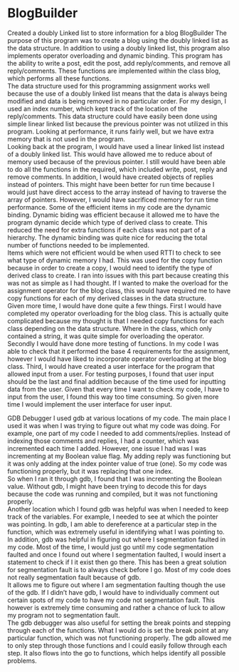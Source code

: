 BlogBuilder
===========

Created a doubly Linked list to store information for a blog
BlogBuilder
The purpose of this program was to create a blog using the doubly linked list as the data structure.  In addition to using a doubly linked list, this program also implements operator overloading and dynamic binding.  This program has the ability to write a post, edit the post, add reply/comments, and remove all reply/comments. These functions are implemented within the class blog, which performs all these functions.  
	The data structure used for this programming assignment works well because the use of a doubly linked list means that the data is always being modified and data is being removed in no particular order.  For my design, I used an index number, which kept track of the location of the reply/comments.  This data structure could have easily been done using simple linear linked list because the previous pointer was not utilized in this program.  Looking at performance, it runs fairly well, but we have extra memory that is not used in the program.  
	Looking back at the program, I would have used a linear linked list instead of a doubly linked list.  This would have allowed me to reduce about of memory used because of the previous pointer.  I still would have been able to do all the functions in the required, which included write, post, reply and remove comments.   In addition, I would have created objects of replies instead of pointers.  This might have been better for run time because I would just have direct access to the array instead of having to traverse the array of pointers.  However, I would have sacrificed memory for run time performance. 
	Some of the efficient items in my code are the dynamic binding. Dynamic biding was efficient because it allowed me to have the program dynamic decide which type of derived class to create.  This reduced the need for extra functions if each class was not part of a hierarchy.  The dynamic binding was quite nice for reducing the total number of functions needed to be implemented.  
	Items which were not efficient would be when used RTTI to check to see what type of dynamic memory I had.  This was used for the copy function because in order to create a copy, I would need to identify the type of derived class to create.  I ran into issues with this part because creating this was not as simple as I had thought.  If I wanted to make the overload for the assignment operator for the blog class, this would have required me to have copy functions for each of my derived classes in the data structure.  
	Given more time, I would have done quite a few things.  First I would have completed my operator overloading for the blog class.  This is actually quite complicated because my thought is that I needed copy functions for each class depending on the data structure.  Where in the class, which only contained a string, it was quite simple for overloading the operator.  Secondly I would have done more testing of functions.  In my code I was able to check that it performed the base 4 requirements for the assignment, however I would have liked to incorporate operator overloading at the blog class. Third, I would have created a user interface for the program that allowed input from a user.  For testing purposes, I found that user input should be the last and final addition because of the time used for inputting data from the user.  Given that every time I want to check my code, I have to input from the user, I found this way too time consuming.  So given more time I would implement the user interface for user input.

GDB Debugger
I used gdb at various locations of my code.  The main place I used it was when I was trying to figure out what my code was doing.  For example, one part of my code I needed to add comments/replies.  Instead of indexing those comments and replies, I had a counter, which was incremented each time I added.  However, one issue I had was I was incrementing at my Boolean value flag.  My adding reply was functioning but it was only adding at the index pointer value of true (one).  So my code was functioning properly, but it was replacing that one index.  
	So when I ran it through gdb, I found that I was incrementing the Boolean value.  Without gdb, I might have been trying to decode this for days because the code was running and compiled, but it was not functioning properly.  
	Another location which I found gdb was helpful was when I needed to keep track of the variables.  For example, I needed to see at which the pointer was pointing.  In gdb, I am able to dereference at a particular step in the function, which was extremely useful in identifying what I was pointing to.  
	In addition, gdb was helpful in figuring out where I segmentation faulted in my code.  Most of the time, I would just go until my code segmentation faulted and once I found out where I segmentation faulted,  I would insert a statement to check if I it exist then go there.  This has been a great solution for segmentation fault is to always check before I go.  Most of my code does not really segmentation fault because of gdb.  
It allows me to figure out where I am segmentation faulting though the use of the gdb.  If I didn’t have gdb, I would have to individually comment out certain spots of my code to have my code not segmentation fault.  This however is extremely time consuming and rather a chance of luck to allow my program not to segmentation fault.  
	The gdb debugger was also useful for setting the break points and stepping through each of the functions.  What I would do is set the break point at any particular function, which was not functioning properly.  The gdb allowed me to only step through those functions and I could easily follow through each step.  It also flows into the go to functions, which helps identify all possible problems.  


